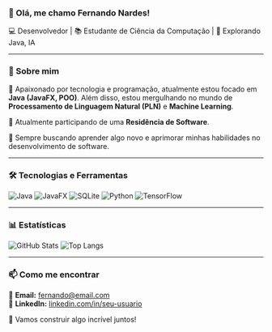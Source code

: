 ### 👋 Olá, me chamo Fernando Nardes!

💻 Desenvolvedor | 📚 Estudante de Ciência da Computação | 🚀 Explorando Java, IA

---

### 🚀 Sobre mim

🎯 Apaixonado por tecnologia e programação, atualmente estou focado em **Java (JavaFX, POO)**. Além disso, estou mergulhando no mundo de **Processamento de Linguagem Natural (PLN)** e **Machine Learning**. 

📌 Atualmente participando de uma **Residência de Software**.

🌱 Sempre buscando aprender algo novo e aprimorar minhas habilidades no desenvolvimento de software.

---

### 🛠️ Tecnologias e Ferramentas

![Java](https://img.shields.io/badge/Java-%23ED8B00.svg?style=for-the-badge&logo=java&logoColor=white)
![JavaFX](https://img.shields.io/badge/JavaFX-%23007396.svg?style=for-the-badge&logo=openjdk&logoColor=white)
![SQLite](https://img.shields.io/badge/SQLite-%23003B57.svg?style=for-the-badge&logo=sqlite&logoColor=white)
![Python](https://img.shields.io/badge/Python-3670A0?style=for-the-badge&logo=python&logoColor=white)
![TensorFlow](https://img.shields.io/badge/TensorFlow-FF6F00?style=for-the-badge&logo=tensorflow&logoColor=white)

---

### 📊 Estatísticas

![GitHub Stats](https://github-readme-stats.vercel.app/api?username=seu-usuario&show_icons=true&theme=radical)
![Top Langs](https://github-readme-stats.vercel.app/api/top-langs/?username=seu-usuario&layout=compact&theme=radical)

---

### 📫 Como me encontrar

📩 **Email:** [fernando@email.com](mailto:frnnardeso@gmail.com)  
💼 **LinkedIn:** [linkedin.com/in/seu-usuario](https://www.linkedin.com/in/frnnardes/)  

🚀 Vamos construir algo incrível juntos!
